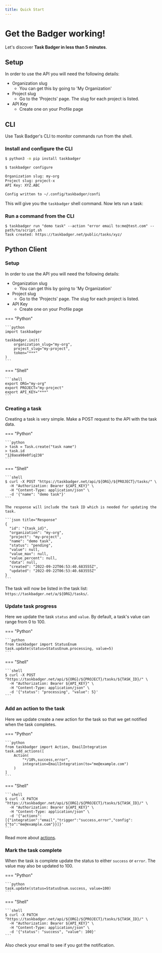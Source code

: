 ```yaml
---
title: Quick Start
---
```

# Get the Badger working!

Let's discover **Task Badger in less than 5 minutes**.

## Setup

In order to use the API you will need the following details:

* Organization slug
    * You can get this by going to 'My Organization'  
* Project slug
    * Go to the 'Projects' page. The slug for each project is listed. 
* API Key
    * Create one on your Profile page

## CLI
Use Task Badger's CLI to monitor commands run from the shell.

### Install and configure the CLI

```bash
$ python3 -m pip install taskbadger

$ taskbadger configure

Organization slug: my-org 
Project slug: project-x 
API Key: XYZ.ABC

Config written to ~/.config/taskbadger/confi
```

This will give you the `taskbadger` shell command. Now lets run a task:

### Run a command from the CLI

```shell
$ taskbadger run "demo task" --action "error email to:me@test.com" -- path/to/script.sh
Task created: https://taskbadger.net/public/tasks/xyz/
```

## Python Client

### Setup

In order to use the API you will need the following details:

* Organization slug
    * You can get this by going to 'My Organization'  
* Project slug
    * Go to the 'Projects' page. The slug for each project is listed. 
* API Key
    * Create one on your Profile page

=== "Python"

    ```python
    import taskbadger

    taskbadger.init(
        organization_slug="my-org",
        project_slug="my-project",
        token="***"
    )
    ```

=== "Shell"

    ```shell
    export ORG="my-org"
    export PROJECT="my-project"
    export API_KEY="***"
    ```

### Creating a task

Creating a task is very simple. Make a POST request to the API with the task
data.

=== "Python"

    ```python
    > task = Task.create("task name")
    > task.id
    "128aoa98e0fiq238"
    ```

=== "Shell"

    ```shell
    $ curl -X POST "https://taskbadger.net/api/${ORG}/${PROJECT}/tasks/" \
      -H "Authorization: Bearer ${API_KEY}" \
      -H "Content-Type: application/json" \
      -d '{"name": "demo task"}'
    ```

    The response will include the task ID which is needed for updating the task.
    
    ```json title="Response"
    {
      "id": "{task_id}",
      "organization": "my-org",
      "project": "my-project",
      "name": "demo task",
      "status": "pending",
      "value": null,
      "value_max": null,
      "value_percent": null,
      "data": null,
      "created": "2022-09-22T06:53:40.683555Z",
      "updated": "2022-09-22T06:53:40.683555Z"
    }
    ```

The task will now be listed in the task list: `https://taskbadger.net/a/${ORG}/tasks/`.

### Update task progress

Here we update the task `status` and `value`. By default, a task's value can range from
0 to 100.

=== "Python"

    ```python
    from taskbadger import StatusEnum
    task.update(status=StatusEnum.processing, value=5)
    ```

=== "Shell"
    
    ```shell
    $ curl -X POST "https://taskbadger.net/api/${ORG}/${PROJECT}/tasks/${TASK_ID}/" \
      -H "Authorization: Bearer ${API_KEY}" \
      -H "Content-Type: application/json" \
      -d '{"status": "processing", "value": 5}'
    ```

### Add an action to the task

Here we update create a new action for the task so that we get notified when the task completes.

=== "Python"

    ```python
    from taskbadger import Action, EmailIntegration
    task.add_actions([
        Action(
            "*/10%,success,error",
            integration=EmailIntegration(to="me@example.com")
        )
    ]
    ```

=== "Shell"
    
    ```shell
    $ curl -X PATCH "https://taskbadger.net/api/${ORG}/${PROJECT}/tasks/${TASK_ID}/" \
      -H "Authorization: Bearer ${API_KEY}" \
      -H "Content-Type: application/json" \
      -d '{"actions":[{"integration":"email","trigger":"success,error","config":{"to":"me@example.com"}}]}'
    ```

Read more about [actions](data_model.md#task-actions).

### Mark the task complete

When the task is complete update the status to either `success` or `error`.
The value may also be updated to 100.

=== "Python"
  
    ```python
    task.update(status=StatusEnum.success, value=100)
    ```

=== "Shell"

    ```shell
    $ curl -X PATCH "https://taskbadger.net/api/${ORG}/${PROJECT}/tasks/${TASK_ID}/" \
      -H "Authorization: Bearer ${API_KEY}" \
      -H "Content-Type: application/json" \
      -d '{"status": "success", "value": 100}'
    ```
Also check your email to see if you got the notification.

